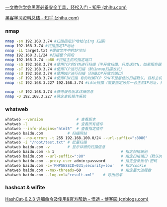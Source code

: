 [一文教你学会黑客必备安全工具，轻松入门 - 知乎 (zhihu.com)](https://zhuanlan.zhihu.com/p/401413938)

[黑客学习资料总结 - 知乎 (zhihu.com)](https://zhuanlan.zhihu.com/p/400586587)

### nmap

```bash
nmap -sn 192.168.3.74 #扫描指定IP地址(ping 扫描)
nmap 192.168.3.74 #扫描指定IP地址
nmap -iL target.txt #提取文件中的IP地址
nmap 192.168.3.1/24 #扫描整个网段
nmap 192.168.3.74 -p80 #扫描主机的指定端口
nmap -sS 192.168.3.74 #使用TCP的SYN进行扫描（半开放扫描，只发送SYN，如果服务器回复SYN，ACK。证明端口开放，不建立完整连接）
nmap -sT 192.168.3.74 #使用TCP进行扫描（默认nmap扫描方式）
nmap -sU 192.168.3.74 #使用UDP进行扫描（扫描UDP开放的端口）
nmap -sF 192.168.3.74 #使用FIN扫描 有的时候TCP SYN不是最佳的扫描默认，目标主机可能有IDS/IPS系统的存在，防火墙可能过滤掉SYN数据包。而发送一个FIN标志的数据包不需要完成TCP的握手。
nmap -sI 192.168.3.227 192.168.3.74 #idle扫描（需要指定另外一台主机IP地址，并且目标主机的IPID是递增的） idlescan是一种理想的扫描方式，它使用另一台网络上的主机替你发送数据包，从而隐藏自己。

nmap -sV 192.168.3.74 #获得服务版本详细信息
nmap -O 192.168.3.227 #确定主机操作系统

```



### whatweb

```bash
whatweb --version				# 查看版本
whatweb -l						# 查看所有插件 
whatweb --info-plugins="html5"	# 查看指定插件
whatweb baidu.com			# 扫描网站
whatweb --no-errors -t 255 192.168.100.0/24 --url-suffix=":8080"		# 扫描网段，且端口为8080
whatweb -i "/root/test.txt"	# 批量扫描
whatweb baidu.com -v		# 显示详细的扫描信息
whatweb baidu.com -a 1								# 指定扫描级别
whatweb baidu.com --url-suffix=":80"				# 指定扫描端口（默认80）
whatweb baidu.com --proxy-user admin:password		# 指定登录账号:密码
whatweb baidu.com -c='PHPSESSID=031;security=low'	# 指定cookie
whatweb baidu.com --max-threads=60					# 指定最大进程数
whatweb baidu.com --log-xml="result.xml"	# 导出结果

```

### hashcat & wifite

[HashCat-6.2.3 详细命令及使用&官方帮助 - 悟透 - 博客园 (cnblogs.com)](https://www.cnblogs.com/wutou/p/17672213.html)

```bash

```

